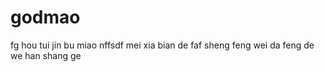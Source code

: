 # godmao
fg
hou tui jin bu miao nffsdf
mei xia bian de faf
sheng feng wei da feng de we han 
shang ge
